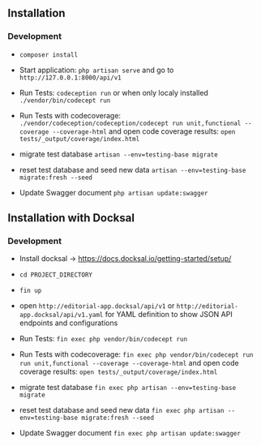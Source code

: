 ## Installation



### Development
- `composer install`
- Start application: `php artisan serve` and go to `http://127.0.0.1:8000/api/v1`


- Run Tests: `codeception run` or when only localy installed `./vendor/bin/codecept run`
- Run Tests with codecoverage: `./vendor/codeception/codeception/codecept run unit,functional --coverage --coverage-html` and open code coverage results: `open tests/_output/coverage/index.html`


- migrate test database `artisan --env=testing-base migrate`
- reset test database and seed new data `artisan --env=testing-base migrate:fresh --seed`


- Update Swagger document `php artisan update:swagger`



## Installation with Docksal



### Development
- Install docksal -> https://docs.docksal.io/getting-started/setup/ 
- `cd PROJECT_DIRECTORY`
- `fin up`
- open `http://editorial-app.docksal/api/v1` or `http://editorial-app.docksal/api/v1.yaml` for YAML definition to show JSON API endpoints and configurations 


- Run Tests: `fin exec php vendor/bin/codecept run` 
- Run Tests with codecoverage: `fin exec php vendor/bin/codecept run run unit,functional --coverage --coverage-html` and open code coverage results: `open tests/_output/coverage/index.html`


- migrate test database `fin exec php artisan --env=testing-base migrate`
- reset test database and seed new data `fin exec php artisan --env=testing-base migrate:fresh --seed`


- Update Swagger document `fin exec php artisan update:swagger`

